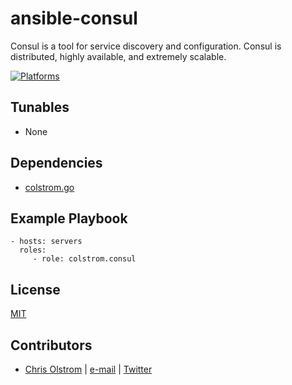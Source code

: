 # ansible-consul

Consul is a tool for service discovery and configuration. Consul is distributed, highly available, and extremely scalable.

[![Platforms](http://img.shields.io/badge/platforms-ubuntu-lightgrey.svg?style=flat)](#)

Tunables
--------
* None

Dependencies
------------
* [colstrom.go](/colstrom/ansible-go)

Example Playbook
----------------
    - hosts: servers
      roles:
         - role: colstrom.consul

License
-------
[MIT](https://tldrlegal.com/license/mit-license)

Contributors
------------
* [Chris Olstrom](https://colstrom.github.io/) | [e-mail](mailto:chris@olstrom.com) | [Twitter](https://twitter.com/ChrisOlstrom)
